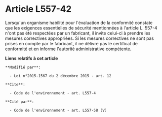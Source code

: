 # Article L557-42

Lorsqu'un organisme habilité pour l'évaluation de la conformité constate que les exigences essentielles de sécurité
mentionnées à l'article L. 557-4 n'ont pas été respectées par un fabricant, il invite celui-ci à prendre les mesures
correctives appropriées. Si les mesures correctives ne sont pas prises en compte par le fabricant, il ne délivre pas le
certificat de conformité et en informe l'autorité administrative compétente.

**Liens relatifs à cet article**

	**Modifié par**:

	  - Loi n°2015-1567 du 2 décembre 2015 - art. 12

	**Cite**:

	  - Code de l'environnement - art. L557-4

	**Cité par**:

	  - Code de l'environnement - art. L557-58 (V)
